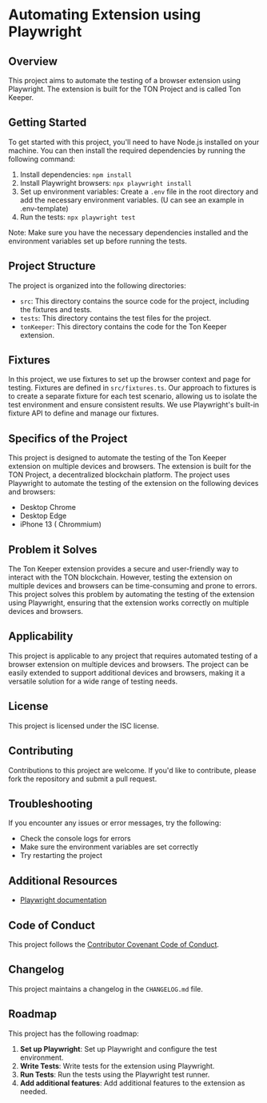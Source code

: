 # **Automating Extension using Playwright**

## **Overview**

This project aims to automate the testing of a browser extension using Playwright. The extension is built for the TON Project and is called Ton Keeper.

## **Getting Started**

To get started with this project, you'll need to have Node.js installed on your machine. You can then install the required dependencies by running the following command:

1. Install dependencies: `npm install`
2. Install Playwright browsers: `npx playwright install`
3. Set up environment variables: Create a `.env` file in the root directory and add the necessary environment variables. (U can see an example in .env-template)
4. Run the tests: `npx playwright test`

Note: Make sure you have the necessary dependencies installed and the environment variables set up before running the tests.

## **Project Structure**

The project is organized into the following directories:

-   `src`: This directory contains the source code for the project, including the fixtures and tests.
-   `tests`: This directory contains the test files for the project.
-   `tonKeeper`: This directory contains the code for the Ton Keeper extension.

## **Fixtures**

In this project, we use fixtures to set up the browser context and page for testing. Fixtures are defined in `src/fixtures.ts`. Our approach to fixtures is to create a separate fixture for each test scenario, allowing us to isolate the test environment and ensure consistent results. We use Playwright's built-in fixture API to define and manage our fixtures.

## **Specifics of the Project**

This project is designed to automate the testing of the Ton Keeper extension on multiple devices and browsers. The extension is built for the TON Project, a decentralized blockchain platform. The project uses Playwright to automate the testing of the extension on the following devices and browsers:

-   Desktop Chrome
-   Desktop Edge
-   iPhone 13 ( Chrommium)

## **Problem it Solves**

The Ton Keeper extension provides a secure and user-friendly way to interact with the TON blockchain. However, testing the extension on multiple devices and browsers can be time-consuming and prone to errors. This project solves this problem by automating the testing of the extension using Playwright, ensuring that the extension works correctly on multiple devices and browsers.

## **Applicability**

This project is applicable to any project that requires automated testing of a browser extension on multiple devices and browsers. The project can be easily extended to support additional devices and browsers, making it a versatile solution for a wide range of testing needs.

## **License**

This project is licensed under the ISC license.

## **Contributing**

Contributions to this project are welcome. If you'd like to contribute, please fork the repository and submit a pull request.

## **Troubleshooting**

If you encounter any issues or error messages, try the following:

-   Check the console logs for errors
-   Make sure the environment variables are set correctly
-   Try restarting the project

## **Additional Resources**

-   [Playwright documentation](https://playwright.dev/docs)

## **Code of Conduct**

This project follows the [Contributor Covenant Code of Conduct](https://www.contributor-covenant.org/version/2/0/code_of_conduct/).

## **Changelog**

This project maintains a changelog in the `CHANGELOG.md` file.

## **Roadmap**

This project has the following roadmap:

1. **Set up Playwright**: Set up Playwright and configure the test environment.
2. **Write Tests**: Write tests for the extension using Playwright.
3. **Run Tests**: Run the tests using the Playwright test runner.
4. **Add additional features**: Add additional features to the extension as needed.
